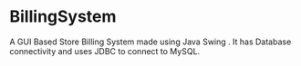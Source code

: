 # BillingSystem
 A GUI Based Store Billing System made using Java Swing . It has Database connectivity and uses JDBC to connect to MySQL.
